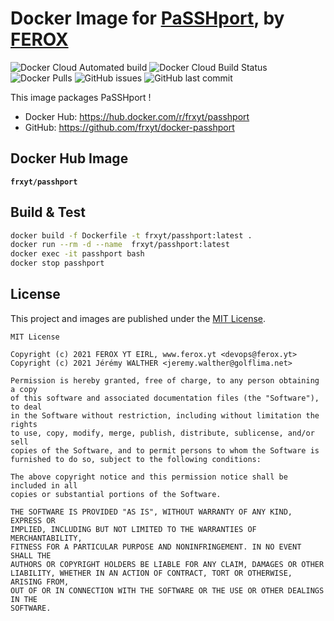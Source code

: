 # Docker Image for [PaSSHport](https://github.com/LibrIT/passhport), by [FEROX](https://ferox.yt)

![Docker Cloud Automated build](https://img.shields.io/docker/cloud/automated/frxyt/passhport.svg)
![Docker Cloud Build Status](https://img.shields.io/docker/cloud/build/frxyt/passhport.svg)
![Docker Pulls](https://img.shields.io/docker/pulls/frxyt/passhport.svg)
![GitHub issues](https://img.shields.io/github/issues/frxyt/docker-passhport.svg)
![GitHub last commit](https://img.shields.io/github/last-commit/frxyt/docker-passhport.svg)

This image packages PaSSHport !

* Docker Hub: https://hub.docker.com/r/frxyt/passhport
* GitHub: https://github.com/frxyt/docker-passhport

## Docker Hub Image

**`frxyt/passhport`**

## Build & Test

```sh
docker build -f Dockerfile -t frxyt/passhport:latest .
docker run --rm -d --name  frxyt/passhport:latest
docker exec -it passhport bash
docker stop passhport
```

## License

This project and images are published under the [MIT License](LICENSE).

```
MIT License

Copyright (c) 2021 FEROX YT EIRL, www.ferox.yt <devops@ferox.yt>
Copyright (c) 2021 Jérémy WALTHER <jeremy.walther@golflima.net>

Permission is hereby granted, free of charge, to any person obtaining a copy
of this software and associated documentation files (the "Software"), to deal
in the Software without restriction, including without limitation the rights
to use, copy, modify, merge, publish, distribute, sublicense, and/or sell
copies of the Software, and to permit persons to whom the Software is
furnished to do so, subject to the following conditions:

The above copyright notice and this permission notice shall be included in all
copies or substantial portions of the Software.

THE SOFTWARE IS PROVIDED "AS IS", WITHOUT WARRANTY OF ANY KIND, EXPRESS OR
IMPLIED, INCLUDING BUT NOT LIMITED TO THE WARRANTIES OF MERCHANTABILITY,
FITNESS FOR A PARTICULAR PURPOSE AND NONINFRINGEMENT. IN NO EVENT SHALL THE
AUTHORS OR COPYRIGHT HOLDERS BE LIABLE FOR ANY CLAIM, DAMAGES OR OTHER
LIABILITY, WHETHER IN AN ACTION OF CONTRACT, TORT OR OTHERWISE, ARISING FROM,
OUT OF OR IN CONNECTION WITH THE SOFTWARE OR THE USE OR OTHER DEALINGS IN THE
SOFTWARE.
```